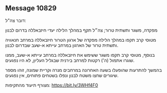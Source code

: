 ## Message 10829

דובר צה"ל: 

מפקדה, משגר ותשתית טרור; צה״ל תקף במהלך הלילה יעדי חיזבאללה בדרום לבנון

מטוסי קרב תקפו במהלך הלילה מפקדה של ארגון הטרור חיזבאללה במרחב חנאוויה ותשתית טרור של הארגון במרחב עייתא א-שעב שבדרום לבנון.

בנוסף, מטוסי קרב תקפו משגר ששימש את חיזבאללה במרחב עייתא א-שעב, ממנו שוגרו אתמול (ה') רקטות למרחב בירנית שבגליל העליון, לא היו נפגעים. 

בהמשך להתרעות שהופעלו בשעה האחרונה במרחבים מנרה וקריית שמונה, זוהו מספר שיגורים שחצו משטח לבנון ונפלו בשטחים פתוחים, אין נפגעים.

מצורף תיעוד מהתקיפות: https://bit.ly/3WHf4F0

